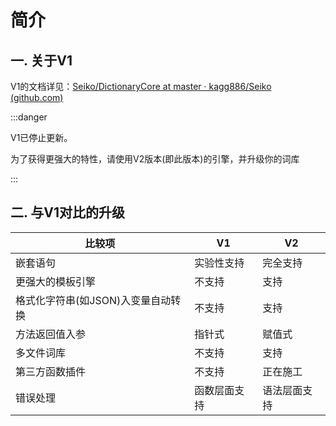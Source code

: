 # 简介

## 一. 关于V1

V1的文档详见：[Seiko/DictionaryCore at master · kagg886/Seiko (github.com)](https://github.com/kagg886/Seiko/tree/master/DictionaryCore)

:::danger

V1已停止更新。

为了获得更强大的特性，请使用V2版本(即此版本)的引擎，并升级你的词库

:::

## 二. 与V1对比的升级

| 比较项                             | V1           | V2           |
| ---------------------------------- | ------------ | ------------ |
| 嵌套语句                           | 实验性支持   | 完全支持     |
| 更强大的模板引擎                   | 不支持       | 支持         |
| 格式化字符串(如JSON)入变量自动转换 | 不支持       | 支持         |
| 方法返回值入参                     | 指针式       | 赋值式       |
| 多文件词库                         | 不支持       | 支持         |
| 第三方函数插件                     | 不支持       | 正在施工     |
| 错误处理                           | 函数层面支持 | 语法层面支持 |

